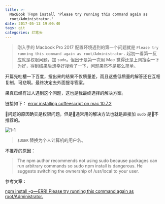 ```yaml
---
title: >-
  MacBook 下npm install 'Please try running this command again as
  root/Administrator.'
date: 2017-05-13 19:00:40
tags: git
categories: 烂笔头
---
```


>刚入手的 Macbook Pro 2017 配置环境遇到的第一个问题就是 `Please try running this command again as
  root/Administrator.` 起初一看第一反应就是权限问题，加 `sudo`。但出于是第一次用 Mac 觉得还是上网搜索一下为好，得到结果后想幸好搜索了一下，问题果然不是那么简单。

<!-- more -->

开篇先吐槽一下百度，搜出来的结果不仅质量差，而且这些低质量的解答还在互相复制，可悲啊。最终决定去外面搜寻答案。

果真已经有过人遇到这个问题，这也是我最终选择的解决方案。

链接如下：
[error installing coffeescript on mac 10.7.2
](https://stackoverflow.com/questions/9027285/error-installing-coffeescript-on-mac-10-7-2/13219572#13219572)

问题的原因确实是权限问题，但是通常用的解决方法也就是直接加 `sudo` 是不推荐的。

![1-1](https://myblog-static.oss-cn-beijing.aliyuncs.com/post-imgs/git%20permission%20denied/1-1.png?x-oss-process=style/blogImg-watermark)

>`$USER` 替换为个人计算机的用户名。

不推荐的原因：

>The npm author recommends not using sudo because packages can run arbitrary commands so sudo npm install is dangerous. He suggests switching the ownership of /usr/local to your user.

参考文章：

  [npm install -g — ERR! Please try running this command again as root/Administrator.](https://ar.al/scribbles/npm-install-g-please-try-running-this-command-again-as-root-administrator/)
